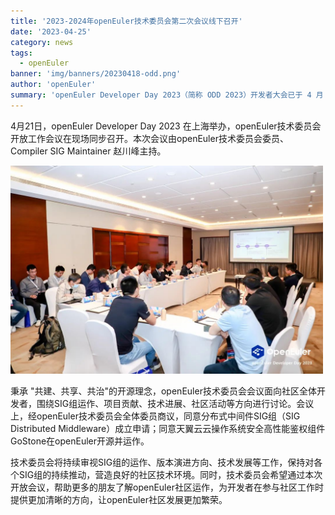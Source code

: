 ```yaml
---
title: '2023-2024年openEuler技术委员会第二次会议线下召开'
date: '2023-04-25'
category: news
tags:
  - openEuler
banner: 'img/banners/20230418-odd.png'
author: 'openEuler'
summary: 'openEuler Developer Day 2023（简称 ODD 2023）开发者大会已于 4 月 21号正式在上海落下帷幕'
---
```



4月21日，openEuler Developer Day 2023
在上海举办，openEuler技术委员会开放工作会议在现场同步召开。本次会议由openEuler技术委员会委员、Compiler
SIG Maintainer 赵川峰主持。

<img src="./media/image1.jpeg" width="500" >

秉承
"共建、共享、共治"的开源理念，openEuler技术委员会会议面向社区全体开发者，围绕SIG组运作、项目贡献、技术进展、社区活动等方向进行讨论。会议上，经openEuler技术委员会全体委员商议，同意分布式中间件SIG组（SIG
Distributed
Middleware）成立申请；同意天翼云云操作系统安全高性能鉴权组件GoStone在openEuler开源并运作。

技术委员会将持续审视SIG组的运作、版本演进方向、技术发展等工作，保持对各个SIG组的持续推动，营造良好的社区技术环境。同时，技术委员会希望通过本次开放会议，帮助更多的朋友了解openEuler社区运作，为开发者在参与社区工作时提供更加清晰的方向，让openEuler社区发展更加繁荣。
